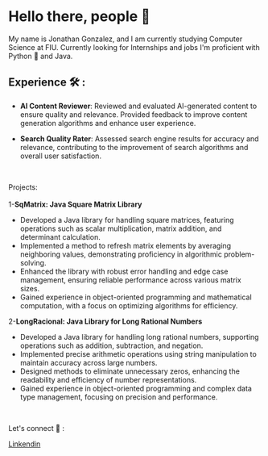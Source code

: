 #   Hello there, people 👋

My name is Jonathan Gonzalez, and I am currently studying Computer Science at FIU. Currently looking for Internships and jobs
I'm proficient with Python 🐍 and Java.


## Experience 🛠️ :

- **AI Content Reviewer**: Reviewed and evaluated AI-generated content to ensure quality and relevance. Provided feedback to improve content generation algorithms and enhance user experience.

- **Search Quality Rater**: Assessed search engine results for accuracy and relevance, contributing to the improvement of search algorithms and overall user satisfaction.
<br>

Projects:<br>
<br>
1-**SqMatrix: Java Square Matrix Library**
- Developed a Java library for handling square matrices, featuring operations such as scalar multiplication, matrix addition, and determinant calculation.
- Implemented a method to refresh matrix elements by averaging neighboring values, demonstrating proficiency in algorithmic problem-solving.
- Enhanced the library with robust error handling and edge case management, ensuring reliable performance across various matrix sizes.
- Gained experience in object-oriented programming and mathematical computation, with a focus on optimizing algorithms for efficiency.

  
2-**LongRacional: Java Library for Long Rational Numbers**
- Developed a Java library for handling long rational numbers, supporting operations such as addition, subtraction, and negation.
- Implemented precise arithmetic operations using string manipulation to maintain accuracy across large numbers.
- Designed methods to eliminate unnecessary zeros, enhancing the readability and efficiency of number representations.
- Gained experience in object-oriented programming and complex data type management, focusing on precision and performance.
<br>

Let's connect 🙏 :

[Linkendin](https://www.linkedin.com/in/jonathan-gonzalez-morera-618762274/)

